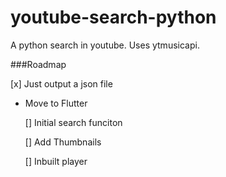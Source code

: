 # youtube-search-python
A python search in youtube. Uses ytmusicapi.

###Roadmap

[x] Just output a json file

- Move to Flutter
  
  [] Initial search funciton
  
  [] Add Thumbnails
  
  [] Inbuilt player
